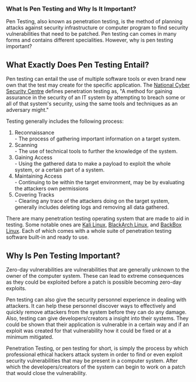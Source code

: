 ### What Is Pen Testing and Why Is It Important? 

Pen Testing, also known as penetration testing, is the method of planning attacks against security infrastructure or computer program to find security vulnerabilities that need to be patched. Pen testing can comes in many forms and contains different specialities. However, why is pen testing important?

## What Exactly Does Pen Testing Entail? 

Pen testing can entail the use of multiple software tools or even brand new own that the test may create for the specific application. The [National Cyber Security Centre](https://www.ncsc.gov.uk/guidance/penetration-testing) defines penetration testing as, "A method for gaining assurance in the security of an IT system by attempting to breach some or all of that system's security, using the same tools and techniques as an adversary might."

Testing generally includes the following process:
  1. Reconnaissance  
    - The process of gathering important information on a target system.
  2. Scanning  
    - The use of technical tools to further the knowledge of the system.
  3. Gaining Access  
    - Using the gathered data to make a payload to exploit the whole system, or a certain part of a system.
  4. Maintaining Access  
    - Continuing to be within the target environment, may be by evaluating the attackers own permissions
  5. Covering Tracks  
    - Clearing any trace of the attackers doing on the target system, generally includes deleting logs and removing all data gathered.

There are many penetration testing operating system that are made to aid in testing. Some notable ones are [Kali Linux](https://www.kali.org), [BlackArch Linux](https://blackarch.org), and [BackBox Linux](https://www.backbox.org). Each of which comes with a whole suite of penetration testing software built-in and ready to use. 

## Why Is Pen Testing Important?

Zero-day vulnerabilities are vulnerabilities that are generally unknown to the owner of the computer system. These can lead to extreme consequences as they could be exploited before a patch is possible becoming zero-day exploits. 

Pen testing can also give the security personnel experience in dealing with attackers. It can help these personnel discover ways to effectively and quickly remove attackers from the system before they can do any damage. Also, testing can give developers/creators a insight into their systems. They could be shown that their application is vulnerable in a certain way and if an exploit was created for that vulnerability how it could be fixed or at a minimum mitigated. 

Penetration Testing, or pen testing for short, is simply the process by which professional ethical hackers attack system in order to find or even exploit security vulnerabilities that may be present in a computer system. After which the developers/creators of the system can begin to work on a patch that would close the vulnerability. 
